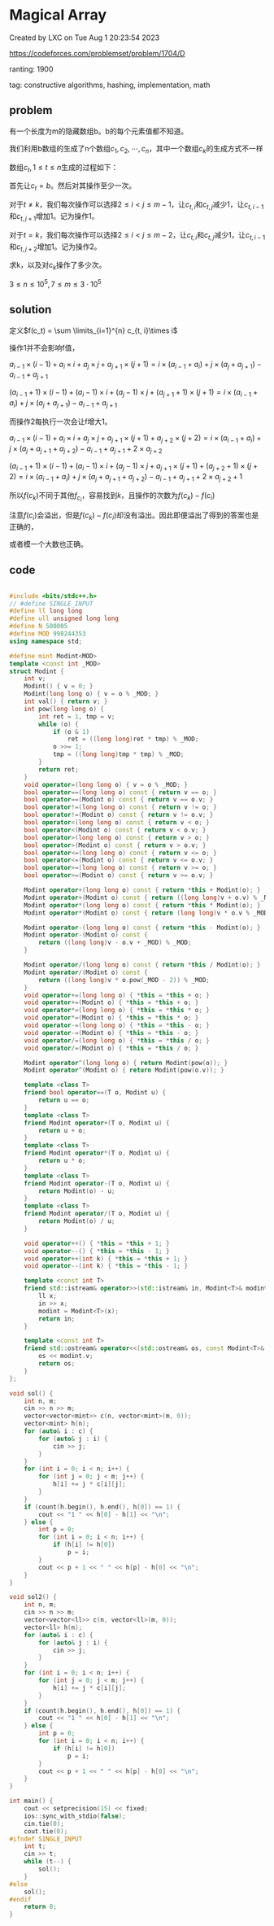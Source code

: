 # Magical Array

Created by LXC on Tue Aug  1 20:23:54 2023

https://codeforces.com/problemset/problem/1704/D

ranting: 1900

tag: constructive algorithms, hashing, implementation, math

## problem

有一个长度为m的隐藏数组b。b的每个元素值都不知道。

我们利用b数组的生成了n个数组$c_1, c_2, \cdots , c_n$，其中一个数组$c_k$的生成方式不一样

数组$c_t, 1\le t\le n$生成的过程如下：

首先让$c_t = b$。然后对其操作至少一次。

对于$t \ne k$，我们每次操作可以选择$2\le i < j \le m-1$，让$c_{t,i}$和$c_{t,j}$减少1，让$c_{t,i-1}$和$c_{t,j+1}$增加1。记为操作1。

对于$t = k$，我们每次操作可以选择$2\le i < j \le m-2$，让$c_{t,i}$和$c_{t,j}$减少1，让$c_{t,i-1}$和$c_{t,j+2}$增加1。记为操作2。

求k，以及对$c_k$操作了多少次。

$3 \leq n \leq 10^5, 7 \leq m \leq 3 \cdot 10^5$

## solution

定义$f(c_t) = \sum \limits_{i=1}^{n} c_{t, i}\times i$

操作1并不会影响f值，

$a_{i-1} \times (i-1) + a_i \times i + a_j \times j + a_{j+1} \times (j+1) = i \times (a_{i-1}+a_i) + j \times (a_j+a_{j+1}) -a_{i-1} + a_{j+1}$

$(a_{i-1}+1) \times (i-1) + (a_i-1) \times i + (a_j-1) \times j + (a_{j+1}+1) \times (j+1)  = i \times (a_{i-1}+a_i) + j \times (a_j+a_{j+1}) -a_{i-1} + a_{j+1}$

而操作2每执行一次会让f增大1。

$a_{i-1} \times (i-1) + a_i \times i + a_j \times j + a_{j+1} \times (j+1) +a_{j+2} \times (j+2) = i \times (a_{i-1}+a_i) + j \times (a_j+a_{j+1}+a_{j+2}) -a_{i-1} + a_{j+1}+2 \times a_{j+2}$

$(a_{i-1}+1) \times (i-1) + (a_i-1) \times i + (a_j-1) \times j + a_{j+1} \times (j+1) + (a_{j+2}+1) \times (j+2)  = i \times (a_{i-1}+a_i) + j \times (a_j+a_{j+1}+a_{j+2}) -a_{i-1} + a_{j+1}+ 2 \times a_{j+2} +1$

所以$f(c_k)$不同于其他$f_{c_i}$，容易找到$k$，且操作的次数为$f(c_k)-f(c_i)$

注意$f(c_i)$会溢出，但是$f(c_k)-f(c_i)$却没有溢出。因此即便溢出了得到的答案也是正确的，

或者模一个大数也正确。

## code

``` cpp

#include <bits/stdc++.h>
// #define SINGLE_INPUT
#define ll long long
#define ull unsigned long long
#define N 500005
#define MOD 998244353
using namespace std;

#define mint Modint<MOD>
template <const int _MOD>
struct Modint {
    int v;
    Modint() { v = 0; }
    Modint(long long o) { v = o % _MOD; }
    int val() { return v; }
    int pow(long long o) {
        int ret = 1, tmp = v;
        while (o) {
            if (o & 1)
                ret = ((long long)ret * tmp) % _MOD;
            o >>= 1;
            tmp = ((long long)tmp * tmp) % _MOD;
        }
        return ret;
    }
    void operator=(long long o) { v = o % _MOD; }
    bool operator==(long long o) const { return v == o; }
    bool operator==(Modint o) const { return v == o.v; }
    bool operator!=(long long o) const { return v != o; }
    bool operator!=(Modint o) const { return v != o.v; }
    bool operator<(long long o) const { return v < o; }
    bool operator<(Modint o) const { return v < o.v; }
    bool operator>(long long o) const { return v > o; }
    bool operator>(Modint o) const { return v > o.v; }
    bool operator<=(long long o) const { return v <= o; }
    bool operator<=(Modint o) const { return v <= o.v; }
    bool operator>=(long long o) const { return v >= o; }
    bool operator>=(Modint o) const { return v >= o.v; }

    Modint operator+(long long o) const { return *this + Modint(o); }
    Modint operator+(Modint o) const { return ((long long)v + o.v) % _MOD; }
    Modint operator*(long long o) const { return *this * Modint(o); }
    Modint operator*(Modint o) const { return (long long)v * o.v % _MOD; }

    Modint operator-(long long o) const { return *this - Modint(o); }
    Modint operator-(Modint o) const {
        return ((long long)v - o.v + _MOD) % _MOD;
    }

    Modint operator/(long long o) const { return *this / Modint(o); }
    Modint operator/(Modint o) const {
        return ((long long)v * o.pow(_MOD - 2)) % _MOD;
    }
    void operator+=(long long o) { *this = *this + o; }
    void operator+=(Modint o) { *this = *this + o; }
    void operator*=(long long o) { *this = *this * o; }
    void operator*=(Modint o) { *this = *this * o; }
    void operator-=(long long o) { *this = *this - o; }
    void operator-=(Modint o) { *this = *this - o; }
    void operator/=(long long o) { *this = *this / o; }
    void operator/=(Modint o) { *this = *this / o; }

    Modint operator^(long long o) { return Modint(pow(o)); }
    Modint operator^(Modint o) { return Modint(pow(o.v)); }

    template <class T>
    friend bool operator==(T o, Modint u) {
        return u == o;
    }
    template <class T>
    friend Modint operator+(T o, Modint u) {
        return u + o;
    }
    template <class T>
    friend Modint operator*(T o, Modint u) {
        return u * o;
    }
    template <class T>
    friend Modint operator-(T o, Modint u) {
        return Modint(o) - u;
    }
    template <class T>
    friend Modint operator/(T o, Modint u) {
        return Modint(o) / u;
    }

    void operator++() { *this = *this + 1; }
    void operator--() { *this = *this - 1; }
    void operator++(int k) { *this = *this + 1; }
    void operator--(int k) { *this = *this - 1; }

    template <const int T>
    friend std::istream& operator>>(std::istream& in, Modint<T>& modint) {
        ll x;
        in >> x;
        modint = Modint<T>(x);
        return in;
    }

    template <const int T>
    friend std::ostream& operator<<(std::ostream& os, const Modint<T>& modint) {
        os << modint.v;
        return os;
    }
};

void sol() {
    int n, m;
    cin >> n >> m;
    vector<vector<mint>> c(n, vector<mint>(m, 0));
    vector<mint> h(n);
    for (auto& i : c) {
        for (auto& j : i) {
            cin >> j;
        }
    }
    for (int i = 0; i < n; i++) {
        for (int j = 0; j < m; j++) {
            h[i] += j * c[i][j];
        }
    }
    if (count(h.begin(), h.end(), h[0]) == 1) {
        cout << "1 " << h[0] - h[1] << "\n";
    } else {
        int p = 0;
        for (int i = 0; i < n; i++) {
            if (h[i] != h[0])
                p = i;
        }
        cout << p + 1 << " " << h[p] - h[0] << "\n";
    }
}

void sol2() {
    int n, m;
    cin >> n >> m;
    vector<vector<ll>> c(n, vector<ll>(m, 0));
    vector<ll> h(n);
    for (auto& i : c) {
        for (auto& j : i) {
            cin >> j;
        }
    }
    for (int i = 0; i < n; i++) {
        for (int j = 0; j < m; j++) {
            h[i] += j * c[i][j];
        }
    }
    if (count(h.begin(), h.end(), h[0]) == 1) {
        cout << "1 " << h[0] - h[1] << "\n";
    } else {
        int p = 0;
        for (int i = 0; i < n; i++) {
            if (h[i] != h[0])
                p = i;
        }
        cout << p + 1 << " " << h[p] - h[0] << "\n";
    }
}

int main() {
    cout << setprecision(15) << fixed;
    ios::sync_with_stdio(false);
    cin.tie(0);
    cout.tie(0);
#ifndef SINGLE_INPUT
    int t;
    cin >> t;
    while (t--) {
        sol();
    }
#else
    sol();
#endif
    return 0;
}

```
